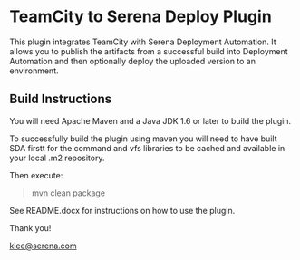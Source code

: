 TeamCity to Serena Deploy Plugin
================================

This plugin integrates TeamCity with Serena Deployment Automation. It allows you to publish the artifacts from a successful build into Deployment Automation and then
optionally deploy the uploaded version to an environment.

Build Instructions
------------------

You will need Apache Maven and a Java JDK 1.6 or later to build the plugin.

To successfully build the plugin using maven you will need to have built SDA firstt for the command and vfs libraries to
be cached and available in your local .m2 repository.

Then execute:

> mvn clean package

See README.docx for instructions on how to use the plugin.

Thank you!

klee@serena.com

